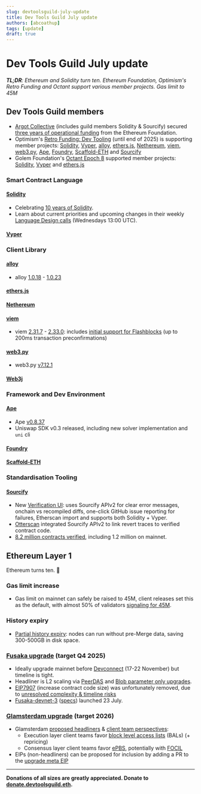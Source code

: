 ```yaml
---
slug: devtoolsguild-july-update
title: Dev Tools Guild July update
authors: [abcoathup]
tags: [update]
draft: true
---
```


# Dev Tools Guild July update

_**TL;DR**: Ethereum and Solidity turn ten.  Ethereum Foundation, Optimism's Retro Funding and Octant support various member projects.  Gas limit to 45M_

<!-- truncate -->

## Dev Tools Guild members

* [Argot Collective](https://argot.org/) (includes guild members Solidity & Sourcify) secured [three years of operational funding](https://argot.org/blog/ef-grant-announcement) from the Ethereum Foundation.
* Optimism's [Retro Funding: Dev Tooling](https://atlas.optimism.io/missions/retro-funding-dev-tooling) (until end of 2025) is supporting member projects: [Solidity](https://atlas.optimism.io/project/0xcc8d03e014e121d10602eeff729b755d5dc6a317df0d6302c8a9d3b5424aaba8), [Vyper](https://atlas.optimism.io/project/0x9ca1f7b0e0d10d3bd2619e51a54f2e4175e029c87a2944cf1ebc89164ba77ea0), [alloy](https://atlas.optimism.io/project/0x56ce7cbc27852a8d8ef5869dc9033a215c8893f799468f61527dacb9f92be790), [ethers.js](https://atlas.optimism.io/project/0xa3d07f453f70d844196d89d79848aa2e70a0bd8b38bf0f493cba1547bb3bca5e), [Nethereum](https://atlas.optimism.io/project/0x4a5e771af86cf1938056b43cddbf0018dca1376d578f631f7449fe10ac4958ed), [viem](https://atlas.optimism.io/project/0x6bd057da522918a4675396313ae33a2f2788a1ceeb3bd7ae228015e3eb317a7d), [web3.py](https://atlas.optimism.io/project/0xebe03c3d6d33cad60124b9b05ef6e2ff056293a1de3c5fa51dfbb90c86c14bf7), [Ape](https://atlas.optimism.io/project/0xa0b16714baef75d97ec07fd48eaf42e79df92fe2a3c2d725d2388ede587ea54c), [Foundry](https://atlas.optimism.io/project/0x4562c0630907577f433cad78c7e2cc03349d918b6c14ef982f11a2678f5999ad), [Scaffold-ETH](https://atlas.optimism.io/project/0x154a42e5ca88d7c2732fda74d6eb611057fc88dbe6f0ff3aae7b89c2cd1666ab) and [Sourcify](https://atlas.optimism.io/project/0x51cda5996ef1a2ccd8fcf4ee5792337695599454c83eb1218c3ad4388dcb5bf5)
* Golem Foundation's [Octant Epoch 8](https://octant.app/home) supported member projects: [Solidity](https://octant.app/project/8/0xe2F7cF9C2b12c0BfcdAB571F9E50418fC08F4AD1), [Vyper](https://octant.app/project/8/0x0b450A3688a55d4221329D31e2F103bCe9adAc40) and [ethers.js](https://octant.app/project/8/0x8ba1f109551bD432803012645Ac136ddd64DBA72)

### Smart Contract Language
#### [Solidity](https://soliditylang.org/) 
* Celebrating [10 years of Solidity](https://x.com/solidity_lang/status/1942905422467551248).
* Learn about current priorities and upcoming changes in their weekly [Language Design calls](https://meet.solidity.org) (Wednesdays 13:00 UTC).

#### [Vyper](https://vyperlang.org/)

### Client Library
#### [alloy](https://alloy.rs/)
* alloy [1.0.18](https://github.com/alloy-rs/alloy/releases/tag/v1.0.18) - [1.0.23](https://github.com/alloy-rs/alloy/releases/tag/v1.0.23)

#### [ethers.js](https://ethers.org/)
#### [Nethereum](https://nethereum.com/)
#### [viem](https://viem.sh/)
* viem [2.31.7](https://github.com/wevm/viem/releases/tag/viem%402.31.7) - [2.33.0](https://github.com/wevm/viem/releases/tag/viem%402.33.0): includes [initial support for Flashblocks](https://x.com/_jxom/status/1946961084125954476) (up to 200ms transaction preconfirmations)

#### [web3.py](https://web3py.readthedocs.io/)
* web3.py [v7.12.1](https://web3py.readthedocs.io/en/latest/release_notes.html#web3-py-v7-12-1-2025-07-14)

#### [Web3j](https://docs.web3j.io/)

### Framework and Dev Environment
#### [Ape](https://docs.apeworx.io/ape)
* Ape [v0.8.37](https://github.com/ApeWorX/ape/releases/tag/v0.8.37)
* Uniswap SDK v0.3 released, including new solver implementation and `uni` cli

#### [Foundry](https://getfoundry.sh/)
#### [Scaffold-ETH](https://scaffoldeth.io/)

### Standardisation Tooling
#### [Sourcify](https://sourcify.dev/)
* New [Verification UI](https://verify.sourcify.dev): uses Sourcify APIv2 for clear error messages, onchain vs recompiled diffs, one-click GitHub issue reporting for failures, Etherscan import and supports both Solidity + Vyper.
* [Otterscan](https://x.com/otterscan/status/1944891894192070812) integrated Sourcify APIv2 to link revert traces to verified contract code.
* [8.2 million contracts verified](https://sourcify.dev/), including 1.2 million on mainnet.

## Ethereum Layer 1

Ethereum turns ten. :cake:

### Gas limit increase
* Gas limit on mainnet can safely be raised to 45M, client releases set this as the default, with almost 50% of validators [signaling for 45M](https://gaslimit.pics/).

### History expiry
* [Partial history expiry](https://blog.ethereum.org/2025/07/08/partial-history-exp): nodes can run without pre-Merge data, saving 300-500GB in disk space.

### [Fusaka upgrade](https://forkcast.org/upgrade/fusaka) (target Q4 2025)

* Ideally upgrade mainnet before [Devconnect](https://devconnect.org/) (17-22 November) but timeline is tight.  
* Headliner is L2 scaling via [PeerDAS](https://forkcast.org/upgrade/fusaka#eip-7594) and [Blob parameter only upgrades](https://forkcast.org/upgrade/fusaka#eip-7892).
* [EIP7907](https://eips.ethereum.org/EIPS/eip-79077) (increase contract code size) was unfortunately removed, due to [unresolved complexity & timeline risks](https://ethereum-magicians.org/t/allcoredevs-execution-acde-216-july-17-2025/24770/4)
* [Fusaka-devnet-3](https://fusaka-devnet-3.ethpandaops.io/) ([specs](https://notes.ethereum.org/@ethpandaops/fusaka-devnet-3)) launched 23 July.

### [Glamsterdam upgrade](https://forkcast.org/upgrade/glamsterdam) (target 2026)

* Glamsterdam [proposed headliners](https://forkcast.org/upgrade/glamsterdam#headliner-options) & [client team perspectives](https://forkcast.org/upgrade/glamsterdam#client-team-perspectives): 
  * Execution layer client teams favor [block level access lists](https://forkcast.org/upgrade/glamsterdam#eip-7928) (BALs) (+ repricing)
  * Consensus layer client teams favor [ePBS](https://forkcast.org/upgrade/glamsterdam#eip-7732), potentially with [FOCIL](https://forkcast.org/upgrade/glamsterdam#eip-7805)
* EIPs (non-headliners) can be proposed for inclusion by adding a PR to the [upgrade meta EIP](https://github.com/ethereum/EIPs/blob/master/EIPS/eip-7773.md#proposed-for-inclusion)


---


**Donations of all sizes are greatly appreciated.  Donate to [donate.devtoolsguild.eth](https://etherscan.io/address/donate.devtoolsguild.eth).**




